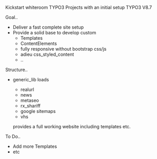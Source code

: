 Kickstart whiteroom TYPO3 Projects with an initial setup
TYPO3 V8.7

Goal..

* Deliver a fast complete site setup
* Provide a solid base to develop custom
  * Templates
  * ContentElements
  * fully responsive without bootstrap css/js
  * adieu css_styled_content
  * ..


Structure..

* generic_lib loads
  * realurl
  * news
  * metaseo
  * rx_shariff
  * google sitemaps
  * vhs
  
  provides a full working website including templates etc.



To Do..

* Add more Templates
* etc



